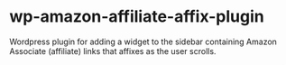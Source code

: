 wp-amazon-affiliate-affix-plugin
================================

Wordpress plugin for adding a widget to the sidebar containing Amazon Associate (affiliate) links that affixes as the user scrolls.

